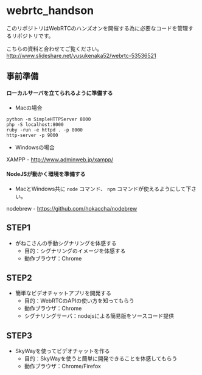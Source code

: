 # webrtc_handson

このリポジトリはWebRTCのハンズオンを開催する為に必要なコードを管理するリポジトリです。

こちらの資料と合わせてご覧ください。
http://www.slideshare.net/yusukenaka52/webrtc-53536521

## 事前準備

#### ローカルサーバを立てられるように準備する

- Macの場合
```
python -m SimpleHTTPServer 8000
php -S localhost:8000
ruby -run -e httpd . -p 8000
http-server -p 9000
```

- Windowsの場合

XAMPP - http://www.adminweb.jp/xampp/

#### NodeJSが動かく環境を準備する

- MacとWindows共に `node` コマンド、 `npm` コマンドが使えるようにして下さい。

nodebrew - https://github.com/hokaccha/nodebrew

## STEP1

   - がねこさんの手動シグナリングを体感する
     - 目的：シグナリングのイメージを体感する
     - 動作ブラウザ：Chrome

## STEP2

   - 簡単なビデオチャットアプリを開発する
     - 目的：WebRTCのAPIの使い方を知ってもらう
     - 動作ブラウザ：Chrome
     - シグナリングサーバ：nodejsによる簡易版をソースコード提供

## STEP3

   -  SkyWayを使ってビデオチャットを作る
      - 目的：SkyWayを使うと簡単に開発できることを体感してもらう
      - 動作ブラウザ：Chrome/Firefox
